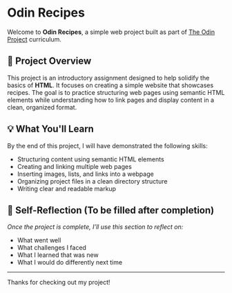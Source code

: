 # Odin Recipes

Welcome to **Odin Recipes**, a simple web project built as part of [The Odin Project](https://www.theodinproject.com/) curriculum.

## 📖 Project Overview

This project is an introductory assignment designed to help solidify the basics of **HTML**. It focuses on creating a simple website that showcases recipes. The goal is to practice structuring web pages using semantic HTML elements while understanding how to link pages and display content in a clean, organized format.

## 💡 What You'll Learn

By the end of this project, I will have demonstrated the following skills:

- Structuring content using semantic HTML elements
- Creating and linking multiple web pages
- Inserting images, lists, and links into a webpage
- Organizing project files in a clean directory structure
- Writing clear and readable markup

## 🧪 Self-Reflection (To be filled after completion)

_Once the project is complete, I’ll use this section to reflect on:_
- What went well
- What challenges I faced
- What I learned that was new
- What I would do differently next time

---

Thanks for checking out my project!
